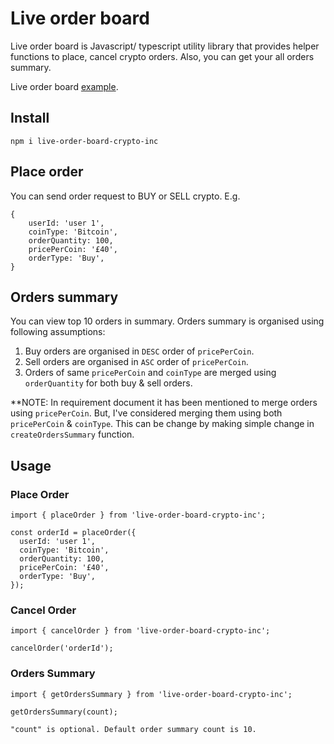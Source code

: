 # Live order board

Live order board is Javascript/ typescript utility library that provides helper functions to place, cancel crypto orders. Also, you can get your all orders summary.

Live order board [example](https://github.com/andymalandkar/live-order-board-example).

## Install

`npm i live-order-board-crypto-inc`

## Place order

You can send order request to BUY or SELL crypto. E.g.

```
{
    userId: 'user 1',
    coinType: 'Bitcoin',
    orderQuantity: 100,
    pricePerCoin: '£40',
    orderType: 'Buy',
}
```

## Orders summary

You can view top 10 orders in summary. Orders summary is organised using following assumptions:

1. Buy orders are organised in `DESC` order of `pricePerCoin`.
2. Sell orders are organised in `ASC` order of `pricePerCoin`.
3. Orders of same `pricePerCoin` and `coinType` are merged using `orderQuantity` for both buy & sell orders.

\*\*NOTE: In requirement document it has been mentioned to merge orders using `pricePerCoin`. But, I've considered merging them using both `pricePerCoin` & `coinType`. This can be change by making simple change in `createOrdersSummary` function.

## Usage

### Place Order

```node
import { placeOrder } from 'live-order-board-crypto-inc';

const orderId = placeOrder({
  userId: 'user 1',
  coinType: 'Bitcoin',
  orderQuantity: 100,
  pricePerCoin: '£40',
  orderType: 'Buy',
});
```

### Cancel Order

```node
import { cancelOrder } from 'live-order-board-crypto-inc';

cancelOrder('orderId');
```

### Orders Summary

```node
import { getOrdersSummary } from 'live-order-board-crypto-inc';

getOrdersSummary(count);

"count" is optional. Default order summary count is 10.
```

